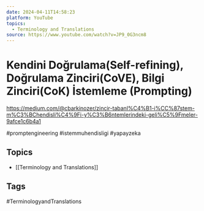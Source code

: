 ```yaml
---
date: 2024-04-11T14:58:23
platform: YouTube
topics:
  - Terminology and Translations
source: https://www.youtube.com/watch?v=JP9_0G3ncm8
---
```

# Kendini Doğrulama(Self-refining), Doğrulama Zinciri(CoVE), Bilgi Zinciri(CoK) İstemleme (Prompting)

https://medium.com/@cbarkinozer/zincir-tabanl%C4%B1-i%CC%87stem-m%C3%BChendisli%C4%9Fi-y%C3%B6ntemlerindeki-geli%C5%9Fmeler-9afce1c6b4a1

#promptengineering #istemmuhendisligi #yapayzeka

## Topics
- [[Terminology and Translations]]

## Tags
#TerminologyandTranslations
